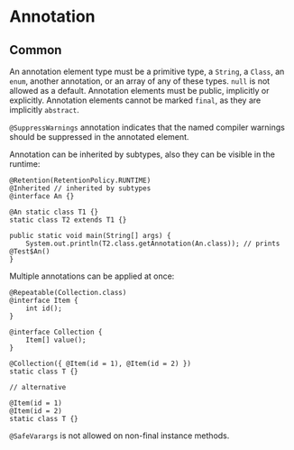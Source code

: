# Annotation

## Common

An annotation element type must be a primitive type, a `String`, a `Class`, an `enum`, another annotation, or an array of any of these types. `null` is not allowed as a default. Annotation elements must be public, implicitly or explicitly. Annotation elements cannot be marked `final`, as they are implicitly `abstract`.

`@SuppressWarnings` annotation indicates that the named compiler warnings should be suppressed in the annotated element.

Annotation can be inherited by subtypes, also they can be visible in the runtime:

```text
@Retention(RetentionPolicy.RUNTIME)
@Inherited // inherited by subtypes
@interface An {}

@An static class T1 {}
static class T2 extends T1 {}

public static void main(String[] args) {
    System.out.println(T2.class.getAnnotation(An.class)); // prints @Test$An()
}
```

Multiple annotations can be applied at once:

```text
@Repeatable(Collection.class)
@interface Item {
    int id();
}
    
@interface Collection {
    Item[] value();
}

@Collection({ @Item(id = 1), @Item(id = 2) })
static class T {}

// alternative

@Item(id = 1)
@Item(id = 2)
static class T {}
```

`@SafeVarargs` is not allowed on non-final instance methods.

